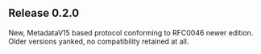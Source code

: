 ## Release 0.2.0

New, MetadataV15 based protocol conforming to RFC0046 newer edition. Older versions yanked, no compatibility retained at all.

